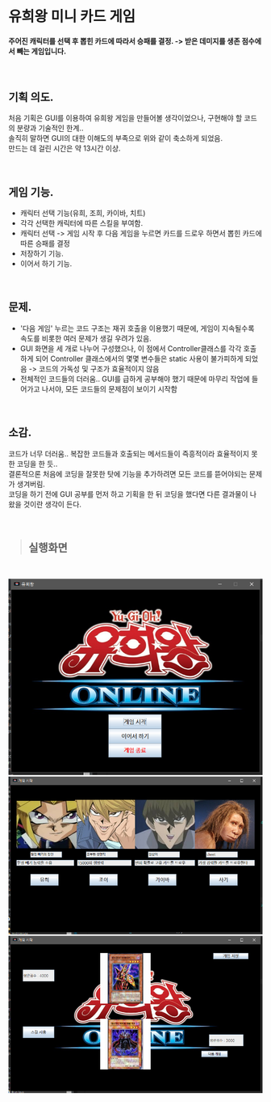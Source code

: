 유희왕 미니 카드 게임
==============

#### 주어진 캐릭터를 선택 후 뽑힌 카드에 따라서 승패를 결정. -> 받은 데미지를 생존 점수에서 빼는 게임입니다.

<br/>

## 기획 의도.
처음 기획은 GUI를 이용하여 유희왕 게임을 만들어볼 생각이었으나, 구현해야 할 코드의 분량과 기술적인 한계..  <br/>
솔직히 말하면 GUI의 대한 이해도의 부족으로 위와 같이 축소하게 되었음. <br/>
만드는 데 걸린 시간은 약 13시간 이상.

<br/>

## 게임 기능.
* 캐릭터 선택 기능(유희, 조희, 카이바, 치트)
* 각각 선택한 캐릭터에 따른 스킬을 부여함.
* 캐릭터 선택 -> 게임 시작 후 다음 게임을 누르면 카드를 드로우 하면서 뽑힌 카드에 따른 승패를 결정
* 저장하기 기능.
* 이어서 하기 기능. 

<br/>

## 문제.
* '다음 게임' 누르는 코드 구조는 재귀 호출을 이용했기 때문에, 게임이 지속될수록 속도를 비롯한 여러 문제가 생길 우려가 있음.
* GUI 화면을 세 개로 나누어 구성했으나, 이 점에서 Controller클래스를 각각 호출하게 되어 Controller 클래스에서의 몇몇 변수들은 
  static 사용이 불가피하게 되었음 -> 코드의 가독성 및 구조가 효율적이지 않음
* 전체적인 코드들의 더러움.. GUI를 급하게 공부해야 했기 때문에 마무리 작업에 들어가고 나서야, 모든 코드들의 문제점이 보이기 시작함

<br/>

## 소감.
코드가 너무 더러움.. 복잡한 코드들과 호출되는 메서드들이 즉흥적이라 효율적이지 못한 코딩을 한 듯.. <br/>
결론적으론 처음에 코딩을 잘못한 탓에 기능을 추가하려면 모든 코드를 뜯어야되는 문제가 생겨버림. <br/>
코딩을 하기 전에 GUI 공부를 먼저 하고 기획을 한 뒤 코딩을 했다면 다른 결과물이 나왔을 것이란 생각이 든다.

<br/>

> ## 실행화면
<br/>

![sample1](./Image/sample1.png)
![sample2](./Image/sample2.png)
![sample3](./Image/sample3.png)
